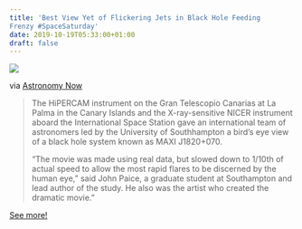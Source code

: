 ```yaml
---
title: 'Best View Yet of Flickering Jets in Black Hole Feeding
Frenzy #SpaceSaturday'
date: 2019-10-19T05:33:00+01:00
draft: false
---
```


![](https://cdn-blog.adafruit.com/uploads/2019/10/101319_blackhole-600x337.jpg)

via [Astronomy Now](https://astronomynow.com/2019/10/13/best-view-yet-of-flickering-jets-in-black-hole-feeding-frenzy/)

> The HiPERCAM instrument on the Gran Telescopio Canarias at La Palma in the Canary Islands and the X-ray-sensitive NICER instrument aboard the International Space Station gave an international team of astronomers led by the University of Southhampton a bird’s eye view of a black hole system known as MAXI J1820+070.
> 
> “The movie was made using real data, but slowed down to 1/10th of actual speed to allow the most rapid flares to be discerned by the human eye,” said John Paice, a graduate student at Southampton and lead author of the study. He also was the artist who created the dramatic movie.”

[See more!](https://astronomynow.com/2019/10/13/best-view-yet-of-flickering-jets-in-black-hole-feeding-frenzy/)